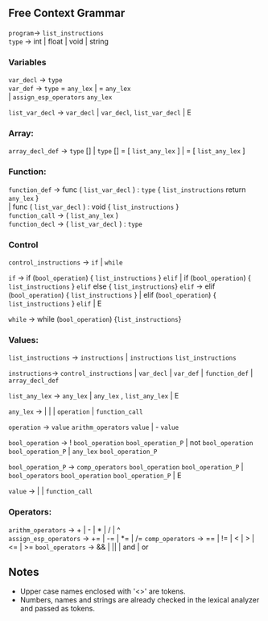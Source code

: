 ## Free Context Grammar
`program`→ `list_instructions`   
`type` → int | float | void | string  

### Variables
`var_decl` → `type` <NAME>      
`var_def` → `type` <NAME> = `any_lex`
          | <NAME> = `any_lex`  
          | <NAME> `assign_esp_operators` `any_lex`

`list_var_decl` → `var_decl` 
                | `var_decl`, `list_var_decl` 
                | E

### Array:
`array_decl_def` → `type` [] <NAME> 
                 | `type` [] <NAME> = [ `list_any_lex` ]
                 | <NAME> = [ `list_any_lex` ]

### Function:
`function_def` → func <NAME> ( `list_var_decl` ) : `type` { `list_instructions` return `any_lex` }   
               | func <NAME> ( `list_var_decl` ) : void { `list_instructions` }   
`function_call` → <NAME> ( `list_any_lex` )   
`function_decl` → <NAME> ( `list_var_decl` ) : `type`  

### Control
`control_instructions` → `if` | `while`   

`if` → if (`bool_operation`) { `list_instructions` } `elif`
     | if (`bool_operation`) { `list_instructions` } `elif` else { `list_instructions`}
`elif` → elif (`bool_operation`) { `list_instructions` } 
       | elif (`bool_operation`) { `list_instructions` } `elif` 
       | E  

`while` → while (`bool_operation`) {`list_instructions`}

### Values:
`list_instructions` → `instructions` 
                    | `instructions` `list_instructions` 

`instructions`→ `control_instructions` 
              | `var_decl`
              | `var_def` 
              | `function_def` 
              | `array_decl_def`  

`list_any_lex` → `any_lex` 
               | `any_lex` , `list_any_lex` 
               | E   

`any_lex` → <NAME> 
          | <NUMBER>
          | <STRING> 
          | `operation` 
          | `function_call`  

`operation` → `value` `arithm_operators` `value` 
            | - `value`

`bool_operation` → ! `bool_operation` `bool_operation_P`
                 | not `bool_operation` `bool_operation_P`
                 | `any_lex` `bool_operation_P`

`bool_operation_P` → `comp_operators` `bool_operation` `bool_operation_P`
                   | `bool_operators` `bool_operation` `bool_operation_P`
                   | E

`value` → <NAME> 
        | <NUMBER> 
        | `function_call`

### Operators:
`arithm_operators` → + | - | * | / | ^   
`assign_esp_operators` → += | -= | *= | /= 
`comp_operators` → == | != | < | > | <= | >= 
`bool_operators` → && | || | and | or

## Notes
* Upper case names enclosed with '<>' are tokens.
* Numbers, names and strings are already checked in the lexical analyzer and passed as tokens.
